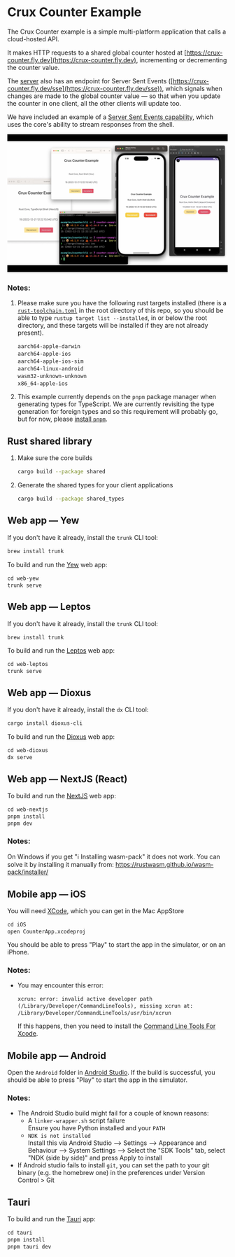 # Crux Counter Example

The Crux Counter example is a simple multi-platform application that calls a
cloud-hosted API.

It makes HTTP requests to a shared global counter hosted at
[https://crux-counter.fly.dev](https://crux-counter.fly.dev), incrementing or
decrementing the counter value.

The [server](./server/) also has an endpoint for Server Sent Events
([https://crux-counter.fly.dev/sse](https://crux-counter.fly.dev/sse)), which
signals when changes are made to the global counter value — so that when you
update the counter in one client, all the other clients will update too.

We have included an example of a
[Server Sent Events capability](./shared/src/capabilities/sse.rs), which uses
the core's ability to stream responses from the shell.

![screenshots](./counter.webp)

### Notes:

1. Please make sure you have the following rust targets installed (there is a
   [`rust-toolchain.toml`](../../rust-toolchain.toml) in the root directory of
   this repo, so you should be able to type `rustup target list --installed`, in
   or below the root directory, and these targets will be installed if they are
   not already present).

   ```txt
   aarch64-apple-darwin
   aarch64-apple-ios
   aarch64-apple-ios-sim
   aarch64-linux-android
   wasm32-unknown-unknown
   x86_64-apple-ios
   ```

2. This example currently depends on the `pnpm` package manager when generating
   types for TypeScript. We are currently revisiting the type generation for
   foreign types and so this requirement will probably go, but for now, please
   [install `pnpm`](https://pnpm.io/installation).

## Rust shared library

1. Make sure the core builds

   ```sh
   cargo build --package shared
   ```

2. Generate the shared types for your client applications

   ```sh
   cargo build --package shared_types
   ```

## Web app — Yew

If you don't have it already, install the `trunk` CLI tool:

```sh
brew install trunk
```

To build and run the [Yew](https://yew.rs/) web app:

```
cd web-yew
trunk serve
```

## Web app — Leptos

If you don't have it already, install the `trunk` CLI tool:

```sh
brew install trunk
```

To build and run the [Leptos](https://leptos.dev/) web app:

```
cd web-leptos
trunk serve
```

## Web app — Dioxus

If you don't have it already, install the `dx` CLI tool:

```sh
cargo install dioxus-cli
```

To build and run the [Dioxus](https://dioxuslabs.com/) web app:

```
cd web-dioxus
dx serve
```

## Web app — NextJS (React)

To build and run the [NextJS](https://nextjs.org/) web app:

```
cd web-nextjs
pnpm install
pnpm dev
```

### Notes:

On Windows if you get "ℹ️ Installing wasm-pack" it does not work. You can solve
it by installing it manually from:
https://rustwasm.github.io/wasm-pack/installer/

## Mobile app — iOS

You will need [XCode](https://developer.apple.com/xcode/), which you can get in
the Mac AppStore

```
cd iOS
open CounterApp.xcodeproj
```

You should be able to press "Play" to start the app in the simulator, or on an
iPhone.

### Notes:

- You may encounter this error:

  ```
  xcrun: error: invalid active developer path (/Library/Developer/CommandLineTools), missing xcrun at: /Library/Developer/CommandLineTools/usr/bin/xcrun
  ```

  If this happens, then you need to install the
  [Command Line Tools For Xcode](https://developer.apple.com/download/all/).

## Mobile app — Android

Open the `Android` folder in
[Android Studio](https://developer.android.com/studio/). If the build is
successful, you should be able to press "Play" to start the app in the
simulator.

### Notes:

- The Android Studio build might fail for a couple of known reasons:
  - A `linker-wrapper.sh` script failure<br>Ensure you have Python installed and
    your `PATH`
  - `NDK is not installed`<br>Install this via Android Studio --> Settings -->
    Appearance and Behaviour --> System Settings --> Select the "SDK Tools" tab,
    select "NDK (side by side)" and press Apply to install
- If Android studio fails to install `git`, you can set the path to your git
  binary (e.g. the homebrew one) in the preferences under Version Control > Git

## Tauri

To build and run the [Tauri](https://tauri.app/) app:

```
cd tauri
pnpm install
pnpm tauri dev
```
